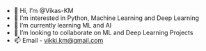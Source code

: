 - 👋 Hi, I’m @Vikas-KM
- 👀 I’m interested in Python, Machine Learning and Deep Learning
- 🌱 I’m currently learning ML and AI
- 💞️ I’m looking to collaborate on ML and Deep Learning Projects
- 📫 Email - vikki.km@gmail.com

<!---
Vikas-KM/Vikas-KM is a ✨ special ✨ repository because its `README.md` (this file) appears on your GitHub profile.
You can click the Preview link to take a look at your changes.
--->
